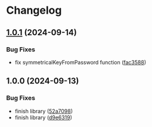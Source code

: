 # Changelog

## [1.0.1](https://github.com/grials/medical_system_crypto/compare/v1.0.0...v1.0.1) (2024-09-14)


### Bug Fixes

* fix symmetricalKeyFromPassword function ([fac3588](https://github.com/grials/medical_system_crypto/commit/fac358838de98c924c701efabfa68821c3f8b80b))

## 1.0.0 (2024-09-13)


### Bug Fixes

* finish library ([52a7098](https://github.com/grials/medical_system_crypto/commit/52a709858bd6e7d3dfc5a807c59db925506d687f))
* finish library ([d9e6319](https://github.com/grials/medical_system_crypto/commit/d9e631968569059269f8dd76d915f3f8abf51811))
